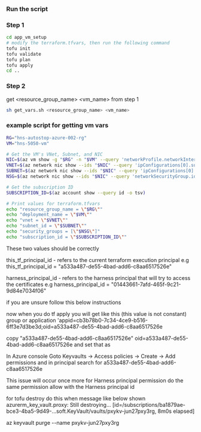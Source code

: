 

### Run the script


### Step 1
```bash
cd app_vm_setup
# modify the terraform.tfvars, then run the following command
tofu init
tofu validate
tofu plan
tofu apply
cd ..
```

### Step 2
get <resource_group_name> <vm_name> from step 1
```bash
sh get_vars.sh <resource_group_name> <vm_name>
```

### example script for getting vm vars
```bash
RG="hns-autostop-azure-002-rg"
VM="hns-5050-vm"

# Get the VM's VNet, Subnet, and NIC
NIC=$(az vm show -g "$RG" -n "$VM" --query 'networkProfile.networkInterfaces[0].id' -o tsv)
VNET=$(az network nic show --ids "$NIC" --query 'ipConfigurations[0].subnet.id' -o tsv | awk -F'/subnets/' '{print $1}')
SUBNET=$(az network nic show --ids "$NIC" --query 'ipConfigurations[0].subnet.id' -o tsv)
NSG=$(az network nic show --ids "$NIC" --query 'networkSecurityGroup.id' -o tsv)

# Get the subscription ID
SUBSCRIPTION_ID=$(az account show --query id -o tsv)

# Print values for terraform.tfvars
echo "resource_group_name = \"$RG\""
echo "deployment_name = \"$VM\""
echo "vnet = \"$VNET\""
echo "subnet_id = \"$SUBNET\""
echo "security_groups = [\"$NSG\"]"
echo "subscription_id = \"$SUBSCRIPTION_ID\""
```

These two values should be correctly

this_tf_principal_id - refers to the current terraform execution principal
e.g this_tf_principal_id = "a533a487-de55-4bad-add6-c8aa6517526e"

harness_principal_id - refers to the harness principal that will try to access the certificates
e.g harness_principal_id = "01443661-7afd-465f-9c21-9d84e7034f06"


if you are unsure follow this below instructions

now when you do 
tf apply you will get like this (this value is not constant)
group or application 'appid=cb3b78b0-7c34-4ce9-b516-6ff3e7d3be3d;oid=a533a487-de55-4bad-add6-c8aa6517526e

copy "a533a487-de55-4bad-add6-c8aa6517526e" oid=a533a487-de55-4bad-add6-c8aa6517526e
and set that as 

In Azure console Goto Keyvaults -> Access policies -> Create -> Add permissions and in 
principal search for a533a487-de55-4bad-add6-c8aa6517526e

This issue will occur once more for Harness principal permission
do the same permission allow with the Harness principal id


for tofu destroy do this when message like below shown
azurerm_key_vault.proxy: Still destroying... [id=/subscriptions/ba1879ae-bce3-4ba5-9d49-...soft.KeyVault/vaults/pxykv-jun27pxy3rg, 8m0s elapsed]

az keyvault purge --name pxykv-jun27pxy3rg
